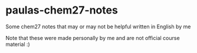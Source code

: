 # paulas-chem27-notes

Some chem27 notes that may or may not be helpful written in English by me

Note that these were made personally by me and are not official course material :)
